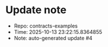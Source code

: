 ﻿# Update note
- Repo: contracts-examples
- Time: 2025-10-13 23:22:15.8364855
- Note: auto-generated update #4
